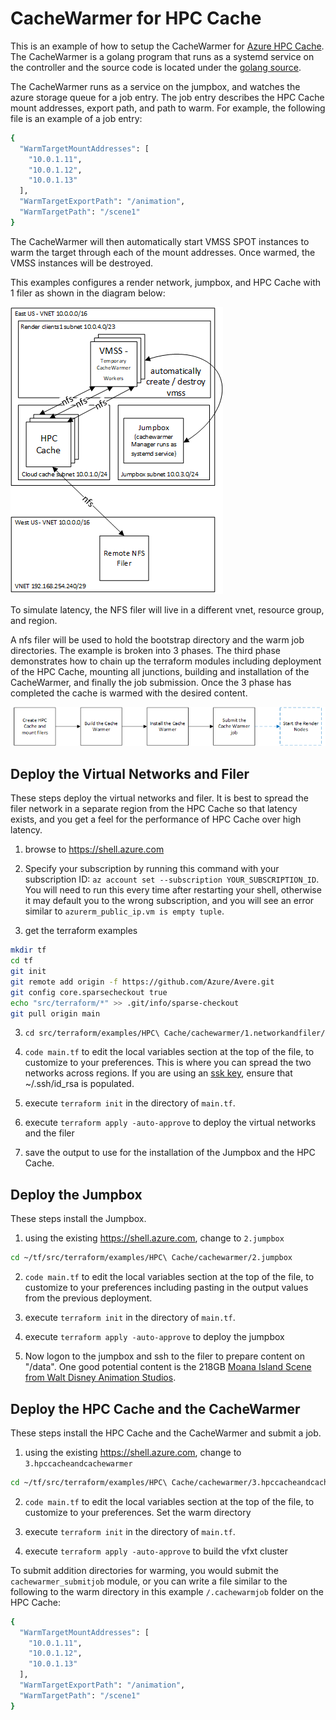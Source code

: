 # CacheWarmer for HPC Cache

This is an example of how to setup the CacheWarmer for [Azure HPC Cache](https://azure.microsoft.com/services/hpc-cache/).  The CacheWarmer is a golang program that runs as a systemd service on the controller and the source code is located under the [golang source](../../../../go/cmd/cachewarmer).

The CacheWarmer runs as a service on the jumpbox, and watches the azure storage queue for a job entry.  The job entry describes the HPC Cache mount addresses, export path, and path to warm.  For example, the following file is an example of a job entry:

```bash
{
  "WarmTargetMountAddresses": [
    "10.0.1.11",
    "10.0.1.12",
    "10.0.1.13"
  ],
  "WarmTargetExportPath": "/animation",
  "WarmTargetPath": "/scene1"
}
```

The CacheWarmer will then automatically start VMSS SPOT instances to warm the target through each of the mount addresses.  Once warmed, the VMSS instances will be destroyed.

This examples configures a render network, jumpbox, and HPC Cache with 1 filer as shown in the diagram below:

![The architecture](../../../../../docs/images/terraform/cachewarmer-hpcc.png)

To simulate latency, the NFS filer will live in a different vnet, resource group, and region.

A nfs filer will be used to hold the bootstrap directory and the warm job directories.  The example is broken into 3 phases.  The third phase demonstrates how to chain up the terraform modules including deployment of the HPC Cache, mounting all junctions, building and installation of the CacheWarmer, and finally the job submission.  Once the 3 phase has completed the cache is warmed with the desired content.

![The architecture](../../../../../docs/images/terraform/cachewarmerpipeline-hpcc.png)

## Deploy the Virtual Networks and Filer

These steps deploy the virtual networks and filer.  It is best to spread the filer network in a separate region from the HPC Cache so that latency exists, and you get a feel for the performance of HPC Cache over high latency.

1. browse to https://shell.azure.com

2. Specify your subscription by running this command with your subscription ID:  ```az account set --subscription YOUR_SUBSCRIPTION_ID```.  You will need to run this every time after restarting your shell, otherwise it may default you to the wrong subscription, and you will see an error similar to `azurerm_public_ip.vm is empty tuple`.

2. get the terraform examples
```bash
mkdir tf
cd tf
git init
git remote add origin -f https://github.com/Azure/Avere.git
git config core.sparsecheckout true
echo "src/terraform/*" >> .git/info/sparse-checkout
git pull origin main
```

3. `cd src/terraform/examples/HPC\ Cache/cachewarmer/1.networkandfiler/`

4. `code main.tf` to edit the local variables section at the top of the file, to customize to your preferences.  This is where you can spread the two networks across regions.  If you are using an [ssk key](https://docs.microsoft.com/en-us/azure/virtual-machines/linux/mac-create-ssh-keys), ensure that ~/.ssh/id_rsa is populated.

5. execute `terraform init` in the directory of `main.tf`.

6. execute `terraform apply -auto-approve` to deploy the virtual networks and the filer

7. save the output to use for the installation of the Jumpbox and the HPC Cache.

## Deploy the Jumpbox

These steps install the Jumpbox.

1. using the existing https://shell.azure.com, change to `2.jumpbox`

```bash
cd ~/tf/src/terraform/examples/HPC\ Cache/cachewarmer/2.jumpbox
```

2. `code main.tf` to edit the local variables section at the top of the file, to customize to your preferences including pasting in the output values from the previous deployment.

3. execute `terraform init` in the directory of `main.tf`.

4. execute `terraform apply -auto-approve` to deploy the jumpbox

5. Now logon to the jumpbox and ssh to the filer to prepare content on "/data".  One good potential content is the 218GB [Moana Island Scene from  Walt Disney Animation Studios](https://www.disneyanimation.com/resources/moana-island-scene/).

## Deploy the HPC Cache and the CacheWarmer

These steps install the HPC Cache and the CacheWarmer and submit a job.

1. using the existing https://shell.azure.com, change to `3.hpccacheandcachewarmer`

```bash
cd ~/tf/src/terraform/examples/HPC\ Cache/cachewarmer/3.hpccacheandcachewarmer
```

2. `code main.tf` to edit the local variables section at the top of the file, to customize to your preferences.  Set the warm directory

3. execute `terraform init` in the directory of `main.tf`.

4. execute `terraform apply -auto-approve` to build the vfxt cluster

To submit addition directories for warming, you would submit the `cachewarmer_submitjob` module, or you can write a file similar to the following to the warm directory in this example `/.cachewarmjob` folder on the HPC Cache:

```bash
{
  "WarmTargetMountAddresses": [
    "10.0.1.11",
    "10.0.1.12",
    "10.0.1.13"
  ],
  "WarmTargetExportPath": "/animation",
  "WarmTargetPath": "/scene1"
}
```
